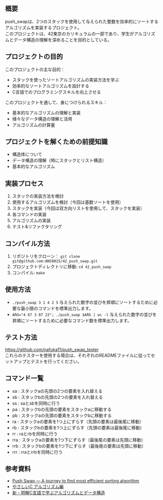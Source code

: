 ## 概要
push_swapは、2つのスタックを使用して与えられた整数を効率的にソートするアルゴリズムを実装するプロジェクト。  
このプロジェクトは、42東京のカリキュラムの一部であり、学生がアルゴリズムとデータ構造の理解を深めることを目的としている。

## プロジェクトの目的
このプロジェクトの主な目的：
- スタックを使ったソートアルゴリズムの実装方法を学ぶ
- 効率的なソートアルゴリズムを設計する
- C言語でのプログラミングスキルを向上させる

このプロジェクトを通して、身につけられるスキル：
- 基本的なアルゴリズムの理解と実装
- 様々なデータ構造の理解と活用
- アルゴリズムの計算量

## プロジェクトを解くための前提知識
- 構造体について
- データ構造の理解（時にスタックとリスト構造）
- 基本的なアルゴリズム

## 実装プロセス
1. スタックの実装方法を検討
2. 使用するアルゴリズムを検討（今回は基数ソートを使用）
3. スタックを実装（今回は双方向リストを使用して、スタックを実装）
4. 各コマンドの実装
5. アルゴリズムの実装
6. テスト&リファクタリング

## コンパイル方法
1. リポジトリをクローン： ```git clone git@github.com:ANS0025/42_push_swap.git```
2. プロジェクトディレクトリに移動: ```cd 42_push_swap```
3. コンパイル: ```make```

## 使用方法
- ```./push_swap 3 1 4 2 5```
  与えられた数字の並びを昇順にソートするために必要な最小限のコマンドを標準出力します。
- ```ARG="4 67 3 87 23"; ./push_swap $ARG | wc -l```
  与えられた数字の並びを昇順にソートするために必要なコマンド数を標準出力します。

## テスト方法
https://github.com/nafuka11/push_swap_tester  
これらのテスターを使用する場合は、それぞれのREADMEファイルに従ってセットアップとテストを行ってください。

## コマンド一覧
- sa : スタックaの先頭の2つの要素を入れ替える
- sb : スタックbの先頭の2つの要素を入れ替える
- ss : saとsbを同時に行う
- pa : スタックbの先頭の要素をスタックaに移動する
- pb : スタックaの先頭の要素をスタックbに移動する
- ra : スタックaの要素を1つ上にずらす（先頭の要素は最後尾に移動）
- rb : スタックbの要素を1つ上にずらす（先頭の要素は最後尾に移動）
- rr : raとrbを同時に行う
- rra : スタックaの要素を1つ下にずらす（最後尾の要素は先頭に移動）
- rrb : スタックbの要素を1つ下にずらす（最後尾の要素は先頭に移動）
- rrr : rraとrrbを同時に行う

## 参考資料
- [Push Swap — A journey to find most efficient sorting algorithm](https://medium.com/@ayogun/push-swap-c1f5d2d41e97)
- [やさしいC アルゴリズム編](https://www.amazon.co.jp/%E3%82%84%E3%81%95%E3%81%97%E3%81%84C-%E3%82%A2%E3%83%AB%E3%82%B4%E3%83%AA%E3%82%BA%E3%83%A0%E7%B7%A8-%E3%82%84%E3%81%95%E3%81%97%E3%81%84%E3%82%B7%E3%83%AA%E3%83%BC%E3%82%BA-%E9%AB%98%E6%A9%8B-%E9%BA%BB%E5%A5%88/dp/4797368543)
- [新・明解C言語で学ぶアルゴリズムとデータ構造](https://www.amazon.co.jp/%E6%96%B0%E3%83%BB%E6%98%8E%E8%A7%A3C%E8%A8%80%E8%AA%9E%E3%81%A7%E5%AD%A6%E3%81%B6%E3%82%A2%E3%83%AB%E3%82%B4%E3%83%AA%E3%82%BA%E3%83%A0%E3%81%A8%E3%83%87%E3%83%BC%E3%82%BF%E6%A7%8B%E9%80%A0%E7%AC%AC2%E7%89%88-%E6%9F%B4%E7%94%B0%E6%9C%9B%E6%B4%8B/dp/4815609780/ref=sr_1_1?__mk_ja_JP=%E3%82%AB%E3%82%BF%E3%82%AB%E3%83%8A&crid=29INJZUHDDRC&dib=eyJ2IjoiMSJ9._sfevAzFszNhR2OZt5rWtykVUbZ2bblonv34U4YtYxC6rBoRv25SsVrQ3hwvGq5wX107CO9FJ1CZrVTaOcKcgnr_Vnc5nMKZy9Rp41UVJcXXo2BowBdzQGy5cnVlbbYg7HqzhgpZ7YUy8dE2A4ozWGqwyLl8tQzxuCxgd7fHH5qrGUIC2zlbyKbF0BJ213959Pi-JySi3Z3XbM6MMwMGDBIKNrkFLRGDzuzx6Vpzw3c.ova7XjIYsfs0uoM94ZJ99VVWi-DA6-AueK0phvd0wDs&dib_tag=se&keywords=C%E8%A8%80%E8%AA%9E%E3%81%A7%E5%AD%A6%E3%81%B6%E3%82%A2%E3%83%AB%E3%82%B4%E3%83%AA%E3%82%BA%E3%83%A0%E3%81%A8%E3%83%87%E3%83%BC%E3%82%BF%E6%A7%8B%E9%80%A0&qid=1717338375&s=books&sprefix=c%E8%A8%80%E8%AA%9E%E3%81%A7%E5%AD%A6%E3%81%B6%E3%82%A2%E3%83%AB%E3%82%B4%E3%83%AA%E3%82%BA%E3%83%A0%E3%81%A8%E3%83%87%E3%83%BC%E3%82%BF%E6%A7%8B%E9%80%A0%2Cstripbooks%2C145&sr=1-1)
